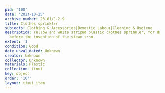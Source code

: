 ```yaml
---
pid: '108'
date: '2023-10-25'
archive_number: 23-01/1-2-9
title: Clothes sprinkler
subjects: Clothing & Accessories|Domestic Labour|Cleaning & Hygiene
description: Yellow and white striped plastic clothes sprinkler, for damping clothes
  before the invention of the steam iron.
extent: '1'
condition: Good
date_unvalidated: Unknown
creator: Unknown
collector: Unknown
materials: Plastic
collection: tinui
key: object
order: '107'
layout: tinui_item
---
```

